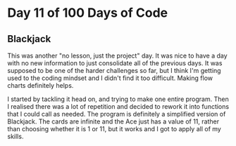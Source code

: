 # Day 11 of 100 Days of Code
## Blackjack

This was another "no lesson, just the project" day. It was nice to have a day with no new information to just consolidate all of the previous days. It was supposed to be one of the harder challenges so far, but I think I'm getting used to the coding mindset and I didn't find it too difficult. Making flow charts definitely helps.

I started by tackling it head on, and trying to make one entire program. Then I realised there was a lot of repetition and decided to rework it into functions that I could call as needed. The program is definitely a simplified version of Blackjack. The cards are infinite and the Ace just has a value of 11, rather than choosing whether it is 1 or 11, but it works and I got to apply all of my skills. 